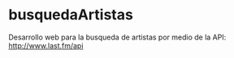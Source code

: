busquedaArtistas
====================
Desarrollo web para la busqueda de artistas por medio de la API: http://www.last.fm/api
